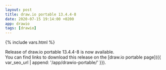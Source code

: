 ```yaml
---
layout: post
title: draw.io portable 13.4.4-8
date: 2020-07-15 19:14:00 +0200
app: drawio
tags: [drawio]
---
```

{% include vars.html %}

Release of draw.io portable 13.4.4-8 is now available.<br />
You can find links to download this release on the [draw.io portable page]({{ var_seo_url | append: '/app/drawio-portable/' }}).
